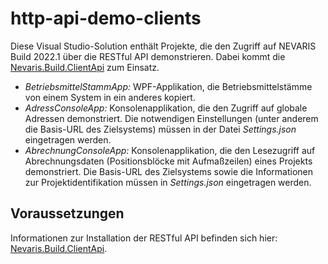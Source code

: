# http-api-demo-clients

Diese Visual Studio-Solution enthält Projekte, die den Zugriff auf NEVARIS Build 2022.1 über die RESTful API demonstrieren. Dabei kommt die [Nevaris.Build.ClientApi](https://github.com/NEVARISBausoftwareGmbH/http-api-client-libs) zum Einsatz.

* *BetriebsmittelStammApp:* WPF-Applikation, die Betriebsmittelstämme von einem System in ein anderes kopiert.
* *AdressConsoleApp:* Konsolenapplikation, die den Zugriff auf globale Adressen demonstriert. Die notwendigen Einstellungen (unter anderem die Basis-URL des Zielsystems) müssen in der Datei _Settings.json_ eingetragen werden.
* *AbrechnungConsoleApp:* Konsolenapplikation, die den Lesezugriff auf Abrechnungsdaten (Positionsblöcke mit Aufmaßzeilen) eines Projekts demonstriert. Die Basis-URL des Zielsystems sowie die Informationen zur Projektidentifikation müssen in _Settings.json_ eingetragen werden.

## Voraussetzungen ##

Informationen zur Installation der RESTful API befinden sich hier: [Nevaris.Build.ClientApi](https://github.com/NEVARISBausoftwareGmbH/http-api-client-libs).